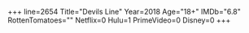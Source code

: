 +++
line=2654
Title="Devils Line"
Year=2018
Age="18+"
IMDb="6.8"
RottenTomatoes=""
Netflix=0
Hulu=1
PrimeVideo=0
Disney=0
+++

